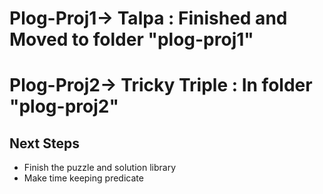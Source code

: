 # Plog-Proj1-> Talpa : Finished and Moved to folder "plog-proj1"

# Plog-Proj2-> Tricky Triple : In folder "plog-proj2"

## Next Steps
  - Finish the puzzle and solution library
  - Make time keeping predicate